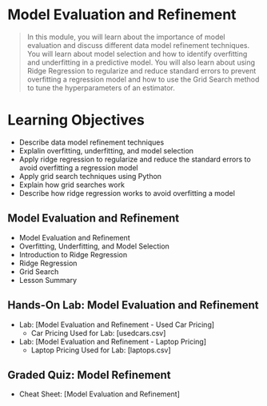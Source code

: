 # Model Evaluation and Refinement
> In this module, you will learn about the importance of model evaluation and discuss different data model refinement techniques. You will learn about model selection and how to identify overfitting and underfitting in a predictive model. You will also learn about using Ridge Regression to regularize and reduce standard errors to prevent overfitting a regression model and how to use the Grid Search method to tune the hyperparameters of an estimator.
# Learning Objectives
- Describe data model refinement techniques
- Explalin overfitting, underfitting, and model selection
- Apply ridge regression to regularize and reduce the standard errors to avoid overfitting a regression model
- Apply grid search techniques using Python
- Explain how grid searches work
- Describe how ridge regression works to avoid overfitting a model
## Model Evaluation and Refinement
- Model Evaluation and Refinement
- Overfitting, Underfitting, and Model Selection
- Introduction to Ridge Regression
- Ridge Regression
- Grid Search
- Lesson Summary
## Hands-On Lab: Model Evaluation and Refinement
- Lab: [Model Evaluation and Refinement - Used Car Pricing]
    - Car Pricing Used for Lab: [usedcars.csv]
- Lab: [Model Evaluation and Refinement - Laptop Pricing]
    - Laptop Pricing Used for Lab: [laptops.csv]
## Graded Quiz: Model Refinement
- Cheat Sheet: [Model Evaluation and Refinement]